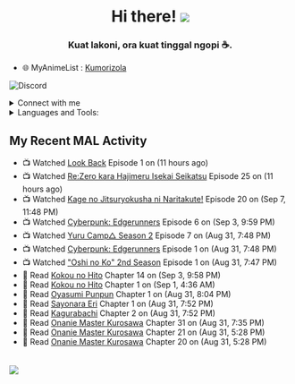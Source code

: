 <h1 align="center">Hi there! <img src="https://media.giphy.com/media/hvRJCLFzcasrR4ia7z/giphy.gif" width="25px"> </h1>
<h3 align="center">Kuat lakoni, ora kuat tinggal ngopi ☕.</h3>

- 🌐 MyAnimeList : [Kumorizola](https://myanimelist.net/animelist/Kumorizola)

![Discord](https://discord.c99.nl/widget/theme-1/761213268009943051.png)
<details>
      <summary>Connect with me</summary>
    <p align="left">
        <a href="https://www.instagram.com/kumorizola/" target="blank"><img align="center"
                src="https://raw.githubusercontent.com/rahuldkjain/github-profile-readme-generator/master/src/images/icons/Social/instagram.svg"
                alt="kumorizola" height="30" width="40" /></a>
        <a href="https://discord.com" target="blank"><img align="center"
                src="https://raw.githubusercontent.com/rahuldkjain/github-profile-readme-generator/master/src/images/icons/Social/discord.svg"
                alt="Kumori#5882" height="30" width="40" /></a>
    </p>
</details>

<details>
    <summary align="left">Languages and Tools:</summary>
<p align="left">
      <a href="https://www.w3schools.com/css/" target="_blank">
        <img src="https://raw.githubusercontent.com/devicons/devicon/master/icons/css3/css3-original-wordmark.svg"
            alt="css3" width="40" height="40" /> </a> <a href="https://www.w3.org/html/" target="_blank"> <img
            src="https://raw.githubusercontent.com/devicons/devicon/master/icons/html5/html5-original-wordmark.svg"
            alt="html5" width="40" height="40" /> </a> <a href="https://www.java.com" target="_blank"> <img
            src="https://raw.githubusercontent.com/devicons/devicon/master/icons/java/java-original.svg" alt="java"
            width="40" height="40" /> </a> <a href="https://developer.mozilla.org/en-US/docs/Web/JavaScript"
            target="_blank"> <img
            src="https://raw.githubusercontent.com/devicons/devicon/master/icons/javascript/javascript-original.svg"
            alt="javascript" width="40" height="40" /> </a> <a href="https://nodejs.org" target="_blank"> <img
            src="https://raw.githubusercontent.com/devicons/devicon/master/icons/nodejs/nodejs-original-wordmark.svg"
            alt="nodejs" width="40" height="40" /> </a> <a href="https://www.python.org" target="_blank"> <img
            src="https://raw.githubusercontent.com/devicons/devicon/master/icons/python/python-original.svg"
            alt="python" width="40" height="40" /> </a> <a href="https://www.typescriptlang.org/" target="_blank"> <img
            src="https://raw.githubusercontent.com/devicons/devicon/master/icons/typescript/typescript-original.svg" 
            alt="typescript" width="40" height="40" /> </a> <a href="https://www.photoshop.com/en" target="_blank"> <img
            src="https://upload.wikimedia.org/wikipedia/commons/a/af/Adobe_Photoshop_CC_icon.svg" alt="photoshop" width="40" height="40"/> </a>
            <a href="https://www.adobe.com/products/premiere.html" target="_blank"> <img
            src="https://upload.wikimedia.org/wikipedia/commons/4/40/Adobe_Premiere_Pro_CC_icon.svg" alt="Premiere pro" width="40" height="40"/> </a>
            <a href="https://www.adobe.com/in/products/illustrator.html" target="_blank"> <img 
            src="https://upload.wikimedia.org/wikipedia/commons/f/fb/Adobe_Illustrator_CC_icon.svg" alt="illustrator" width="40" height="40"/> </a>
      
 </details>
 
 <h2> My Recent MAL Activity</h2>
<!-- MAL_ACTIVITY:start -->

- 📺 Watched [Look Back](https://MyAnimeList.net/anime.php?id=58125) Episode 1 on (11 hours ago)
- 📺 Watched [Re:Zero kara Hajimeru Isekai Seikatsu](https://MyAnimeList.net/anime.php?id=31240) Episode 25 on (11 hours ago)
- 📺 Watched [Kage no Jitsuryokusha ni Naritakute!](https://MyAnimeList.net/anime.php?id=48316) Episode 20 on (Sep 7, 11:48 PM)
- 📺 Watched [Cyberpunk: Edgerunners](https://MyAnimeList.net/anime.php?id=42310) Episode 6 on (Sep 3, 9:59 PM)
- 📺 Watched [Yuru Camp△ Season 2](https://MyAnimeList.net/anime.php?id=38474) Episode 7 on (Aug 31, 7:48 PM)
- 📺 Watched [Cyberpunk: Edgerunners](https://MyAnimeList.net/anime.php?id=42310) Episode 1 on (Aug 31, 7:48 PM)
- 📺 Watched ["Oshi no Ko" 2nd Season](https://MyAnimeList.net/anime.php?id=55791) Episode 1 on (Aug 31, 7:47 PM)
- 📖 Read [Kokou no Hito](https://MyAnimeList.net/manga.php?id=7375) Chapter 14 on (Sep 3, 9:58 PM)
- 📖 Read [Kokou no Hito](https://MyAnimeList.net/manga.php?id=7375) Chapter 1 on (Sep 1, 4:36 AM)
- 📖 Read [Oyasumi Punpun](https://MyAnimeList.net/manga.php?id=4632) Chapter 1 on (Aug 31, 8:04 PM)
- 📖 Read [Sayonara Eri](https://MyAnimeList.net/manga.php?id=145863) Chapter 1 on (Aug 31, 7:52 PM)
- 📖 Read [Kagurabachi](https://MyAnimeList.net/manga.php?id=162479) Chapter 2 on (Aug 31, 7:52 PM)
- 📖 Read [Onanie Master Kurosawa](https://MyAnimeList.net/manga.php?id=8967) Chapter 31 on (Aug 31, 7:35 PM)
- 📖 Read [Onanie Master Kurosawa](https://MyAnimeList.net/manga.php?id=8967) Chapter 21 on (Aug 31, 5:28 PM)
- 📖 Read [Onanie Master Kurosawa](https://MyAnimeList.net/manga.php?id=8967) Chapter 20 on (Aug 31, 5:28 PM)

<!-- MAL_ACTIVITY:end -->

  
<h2 align="left"> <img src="https://media.discordapp.net/attachments/918405470073520168/919220018355523584/ezgif.com-gif-maker_1.gif">
